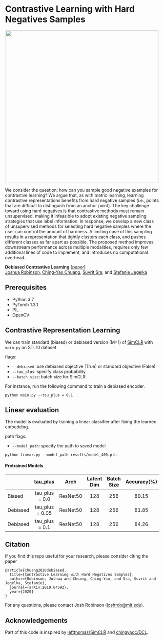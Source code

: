 # Contrastive Learning with Hard Negatives Samples

<p align='center'>
<img src='https://github.com/joshr17/HCL/blob/master/figs/hard_sampling_schema.png?raw=true' width='500'/>
</p>

We consider the question: how can you sample good negative examples for contrastive
learning? We argue that, as with metric learning, learning contrastive representations
benefits from hard negative samples (i.e., points that are difficult to distinguish from
an anchor point). The key challenge toward using hard negatives is that contrastive
methods must remain unsupervised, making it infeasible to adopt existing negative
sampling strategies that use label information. In response, we develop a new class
of unsupervised methods for selecting hard negative samples where the user can
control the amount of hardness. A limiting case of this sampling results in a representation that tightly clusters each class, and pushes different classes as far apart as possible. The proposed method improves downstream performance across multiple
modalities, requires only few additional lines of code to implement, and introduces no
computational overhead.


**Debiased Contrastive Learning** [[paper]](https://arxiv.org/abs/2007.00224)
<br/>
[Joshua Robinson](https://joshrobinson.mit.edu/), 
[Ching-Yao Chuang](https://chingyaoc.github.io/), 
[Suvrit Sra](http://web.mit.edu/torralba/www/), and
[Stefanie Jegelka](https://people.csail.mit.edu/stefje/)
<br/>


## Prerequisites
- Python 3.7 
- PyTorch 1.3.1
- PIL
- OpenCV

## Contrastive Representation Learning
We can train standard (biased) or debiased version (M=1) of [SimCLR](https://arxiv.org/abs/2002.05709) with `main.py` on STL10 dataset.

flags:
  - `--debiased`: use debiased objective (True) or standard objective (False)
  - `--tau_plus`: specify class probability
  - `--batch_size`: batch size for SimCLR

For instance, run the following command to train a debiased encoder.
```
python main.py --tau_plus = 0.1
```

## Linear evaluation
The model is evaluated by training a linear classifier after fixing the learned embedding.

path flags:
  - `--model_path`: specify the path to saved model
```
python linear.py --model_path results/model_400.pth
```

#### Pretrained Models
|          | tau_plus | Arch | Latent Dim | Batch Size  | Accuracy(%) | Download |
|----------|:---:|:----:|:---:|:---:|:---:|:---:|
|  Biased | tau_plus = 0.0 | ResNet50 | 128  | 256  | 80.15  |  [model](https://drive.google.com/file/d/1qQE03ztnQCK4dtG-GPwCvF66nq_Mk_mo/view?usp=sharing)|
|  Debiased |tau_plus = 0.05 | ResNet50 | 128  | 256  | 81.85  |  [model](https://drive.google.com/file/d/1pA4Hpcug8tbgH9O6PCu-447vJzxbbR5I/view?usp=sharing)|
|  Debiased |tau_plus = 0.1 | ResNet50 | 128  | 256  | 84.26  |   [model](https://drive.google.com/file/d/1d8nfGHsHIuJYjU7mHtCtSXf98IbWMFAa/view?usp=sharing)|

## Citation

If you find this repo useful for your research, please consider citing the paper

```
@article{chuang2020debiased,
  title={Contrastive Learning with Hard Negatives Samples},
  author={Robinson, Joshua and Chuang, Ching-Yao, and Sra, Suvrit and Jegelka, Stefanie},
  journal={arXiv:2010.04592},
  year={2020}
}
```
For any questions, please contact Josh Robinson (joshrob@mit.edu).

## Acknowledgements

Part of this code is inspired by [leftthomas/SimCLR](https://github.com/leftthomas/SimCLR) and [chingyaoc/DCL](https://github.com/chingyaoc/DCL).
